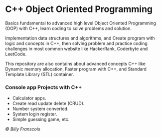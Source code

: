 # C++ Object Oriented Programming

Basics fundamental to advanced high level Object Oriented Programming (OOP) with C++, learn coding to solve problems and solution.

Implementation data structures and algorithms, and Create program with logic and concepts in C++, then solving problem and practice coding challenges in most common website like HackerRank, Coderbyte and LeetCode.

This repository are also contains about advanced concepts C++ like Dynamic memory allocation, Faster program with C++, and Standard Template Library (STL) container.

### Console app Projects with C++

- Calculator apps.
- Create read update delete (CRUD).
- Number system converted.
- System login register.
- Simple guessing game, etc.

<i> © Billy Franscois </i>
